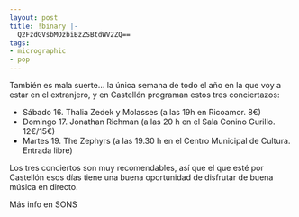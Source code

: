 ```yaml
---
layout: post
title: !binary |-
  Q2FzdGVsbMOzbiBzZSBtdWV2ZQ==
tags:
- micrographic
- pop
---
```

También es mala suerte… la única semana de todo el año en la que voy a estar en el extranjero, y en Castellón programan estos tres conciertazos:

* Sábado 16. Thalia Zedek y Molasses (a las 19h en Ricoamor. 8€)
* Domingo 17. Jonathan Richman (a las 20 h en el Sala Conino Gurillo. 12€/15€)
* Martes 19. The Zephyrs (a las 19.30 h en el Centro Municipal de Cultura. Entrada libre)

Los tres conciertos son muy recomendables, así que el que esté por Castellón esos días tiene una buena oportunidad de disfrutar de buena música en directo.

Más info en SONS
